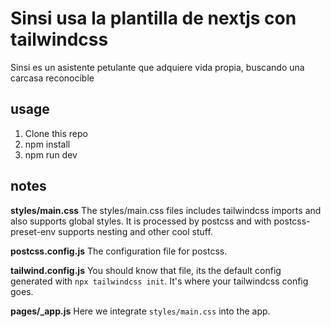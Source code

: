 # Sinsi usa la plantilla de nextjs con tailwindcss 

Sinsi es un asistente petulante que adquiere vida propia, buscando una carcasa reconocible 


## usage

1. Clone this repo
2. npm install
3. npm run dev

## notes

**styles/main.css**
The styles/main.css files includes tailwindcss imports and also supports global styles. It is processed by postcss and with postcss-preset-env supports nesting and other cool stuff.

**postcss.config.js**
The configuration file for postcss.

**tailwind.config.js**
You should know that file, its the default config generated with `npx tailwindcss init`. It's where your tailwindcss config goes.

**pages/\_app.js**
Here we integrate `styles/main.css` into the app.
